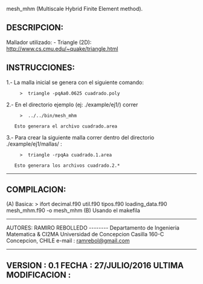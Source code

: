 
mesh_mhm (Multiscale Hybrid Finite Element method).

DESCRIPCION:
------------
  
  
   Mallador utilizado:
      - Triangle (2D): http://www.cs.cmu.edu/~quake/triangle.html
  
   INSTRUCCIONES:
   --------------
   1.- La malla inicial se genera con el siguiente comando:
  
         >  triangle -pqAa0.0625 cuadrado.poly
  
   2.- En el directorio ejemplo (ej: ./example/ej1/) correr
  
         >  ../../bin/mesh_mhm
  
       Esto generara el archivo cuadrado.area
  
   3.- Para crear la siguiente malla correr dentro del directorio
       ./example/ej1/mallas/ :
  
         >  triangle -rpqAa cuadrado.1.area
  
       Esto generara los archivos cuadrado.2.*
  
   --------------------------------------------------------------------------
  
   COMPILACION:
   -----------
  
   (A) Basica:
         > ifort decimal.f90 util.f90 tipos.f90 loading_data.f90 mesh_mhm.f90 -o mesh_mhm
   (B) Usando el makefila
  
   -------
  
   AUTORES: RAMIRO REBOLLEDO
   -------- Departamento de Ingenieria Matematica & CI2MA
            Universidad de Concepcion
            Casilla 160-C
            Concepcion, CHILE
            e-mail  :  ramrebol@gmail.com
  
  
   ---------------------------------------------------------------------------
   VERSION             : 0.1
   FECHA               : 27/JULIO/2016
   ULTIMA MODIFICACION :
   ---------------------------------------------------------------------------
